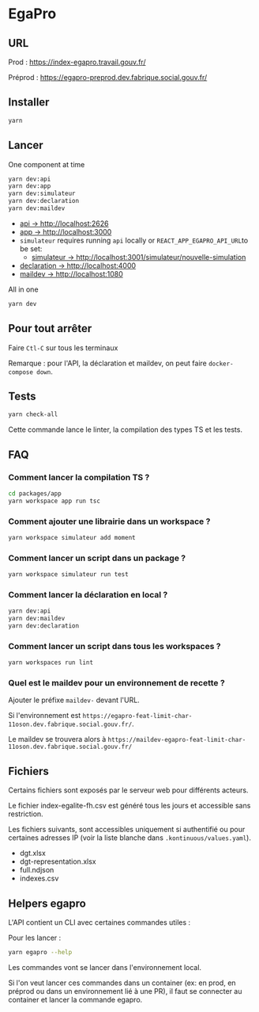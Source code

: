 # EgaPro

## URL

Prod : <https://index-egapro.travail.gouv.fr/>

Préprod : <https://egapro-preprod.dev.fabrique.social.gouv.fr/>

## Installer

```bash
yarn
```

## Lancer

One component at time

```bash
yarn dev:api
yarn dev:app
yarn dev:simulateur
yarn dev:declaration
yarn dev:maildev
```

- [api         -> http://localhost:2626](http://localhost:2626)
- [app         -> http://localhost:3000](http://localhost:3000)
- `simulateur` requires running `api` locally or `REACT_APP_EGAPRO_API_URL`to be set:
  - [simulateur  -> http://localhost:3001/simulateur/nouvelle-simulation](http://localhost:3001/simulateur/nouvelle-simulation)
- [declaration -> http://localhost:4000](http://localhost:4000)
- [maildev     -> http://localhost:1080](http://localhost:1080)

All in one

```bash
yarn dev
```

## Pour tout arrêter

Faire `Ctl-C` sur tous les terminaux

Remarque : pour l'API, la déclaration et maildev, on peut faire `docker-compose down`.

## Tests

```bash
yarn check-all
```

Cette commande lance le linter, la compilation des types TS et les tests.

## FAQ

### Comment lancer la compilation TS ?

```bash
cd packages/app
yarn workspace app run tsc
```

### Comment ajouter une librairie dans un workspace ?

````bash
yarn workspace simulateur add moment
````

### Comment lancer un script dans un package ?

````bash
yarn workspace simulateur run test
````

### Comment lancer la déclaration en local ?

```bash
yarn dev:api
yarn dev:maildev
yarn dev:declaration
```

### Comment lancer un script dans tous les workspaces ?

````bash
yarn workspaces run lint
````

### Quel est le maildev pour un environnement de recette ?

Ajouter le préfixe `maildev-` devant l'URL.

Si l'environnement est `https://egapro-feat-limit-char-11oson.dev.fabrique.social.gouv.fr/`.

Le maildev se trouvera alors à `https://maildev-egapro-feat-limit-char-11oson.dev.fabrique.social.gouv.fr/`

## Fichiers

Certains fichiers sont exposés par le serveur web pour différents acteurs.

Le fichier index-egalite-fh.csv est généré tous les jours et accessible sans restriction.

Les fichiers suivants, sont accessibles uniquement si authentifié ou pour certaines adresses IP (voir la liste blanche dans `.kontinuous/values.yaml`).

- dgt.xlsx
- dgt-representation.xlsx
- full.ndjson
- indexes.csv

## Helpers egapro

L'API contient un CLI avec certaines commandes utiles :

Pour les lancer :

```sh
yarn egapro --help
```

Les commandes vont se lancer dans l'environnement local.

Si l'on veut lancer ces commandes dans un container (ex: en prod, en préprod ou dans un environnement lié à une PR), il faut se connecter au container et lancer la commande egapro.
